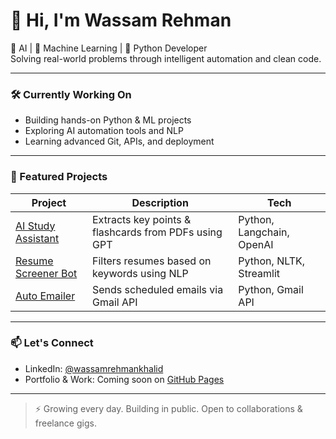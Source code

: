 # 👋 Hi, I'm Wassam Rehman

🧠 AI | 🤖 Machine Learning | 🐍 Python Developer  
Solving real-world problems through intelligent automation and clean code.

---

### 🛠️ Currently Working On
- Building hands-on Python & ML projects
- Exploring AI automation tools and NLP
- Learning advanced Git, APIs, and deployment

---

### 📂 Featured Projects
| Project | Description | Tech |
|--------|-------------|------|
| [AI Study Assistant](https://github.com/wasamrehman/ai-study-assistant) | Extracts key points & flashcards from PDFs using GPT | Python, Langchain, OpenAI |
| [Resume Screener Bot](https://github.com/wasamrehman/resume-screening-bot) | Filters resumes based on keywords using NLP | Python, NLTK, Streamlit |
| [Auto Emailer](https://github.com/wasamrehman/auto-emailer) | Sends scheduled emails via Gmail API | Python, Gmail API |

---

### 📫 Let's Connect
- LinkedIn: [@wassamrehmankhalid](https://linkedin.com/in/wassamrehmankhalid/)
- Portfolio & Work: Coming soon on [GitHub Pages](https://wasamrehman.github.io)

---

> ⚡ Growing every day. Building in public. Open to collaborations & freelance gigs.
